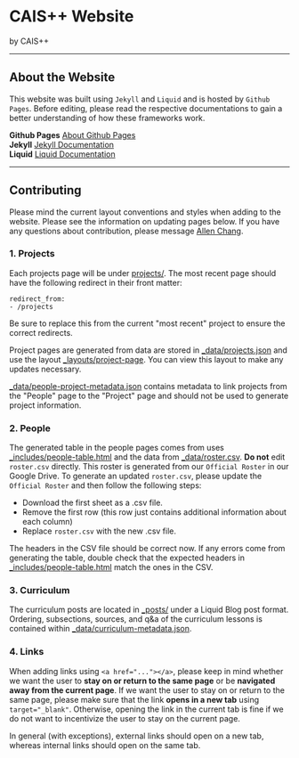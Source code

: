 # CAIS++ Website
by CAIS++

---
## About the Website
This website was built using `Jekyll` and `Liquid` and is hosted by `Github Pages`. Before editing, please read the respective documentations to gain a better understanding of how these frameworks work.

**Github Pages** [About Github Pages](http://docs.github.com/en/pages) <br>
**Jekyll** [Jekyll Documentation](https://jekyllrb.com/docs/) <br>
**Liquid** [Liquid Documentation](https://jekyllrb.com/docs/liquid/)

---
## Contributing
Please mind the current layout conventions and styles when adding to the website.
Please see the information on updating pages below. If you have any questions
about contribution, please message [Allen Chang](https://www.linkedin.com/in/cylumn/).

### 1. Projects
Each projects page will be under [projects/](/projects). The most recent page
should have the following redirect in their front matter:
```angular2html
redirect_from:
- /projects
```
Be sure to replace this from the current "most recent" project to ensure 
the correct redirects.

Project pages are generated from data are stored in [_data/projects.json](/_data/projects.json) and use the layout
[_layouts/project-page](/_layouts/project-page.html). You can view this layout to make any
updates necessary. 

[_data/people-project-metadata.json](/_data/people-project-metadata.json) contains metadata
to link projects from the "People" page to the "Project" page and should not be used
to generate project information.

### 2. People
The generated table in the people pages comes from uses 
[_includes/people-table.html](/_includes/people-table.html) and the data from 
[_data/roster.csv](/_data/roster.csv). **Do not** edit `roster.csv` directly.
This roster is generated from our `Official Roster` in our Google Drive. To generate
an updated `roster.csv`, please update the `Official Roster` and then follow the following
steps:
* Download the first sheet as a .csv file.
* Remove the first row (this row just contains additional information about each column)
* Replace `roster.csv` with the new .csv file.

The headers in the CSV file should be correct now. If any errors come from generating
the table, double check that the expected headers in [_includes/people-table.html](/_includes/people-table.html)
match the ones in the CSV.

### 3. Curriculum
The curriculum posts are located in [_posts/](/_posts) under a Liquid Blog post format.
Ordering, subsections, sources, and q&a of the curriculum lessons is 
contained within [_data/curriculum-metadata.json](/_data/curriculum-metadata.json).

### 4. Links
When adding links using `<a href="..."></a>`, please keep in mind whether we want
the user to **stay on or return to the same page** or be **navigated away from the current page**.
If we want the user to stay on or return to the same page, please make sure that
the link **opens in a new tab** using `target="_blank"`. Otherwise, opening the link
in the current tab is fine if we do not want to incentivize the user to stay on the
current page.

In general (with exceptions), external links should open on a new tab, 
whereas internal links should open on the same tab.